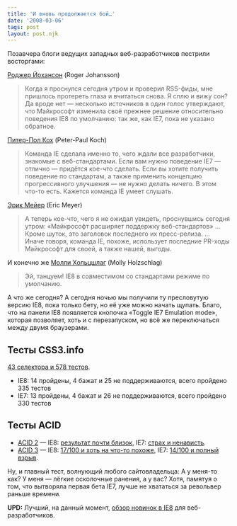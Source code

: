 ```yaml
---
title: 'И вновь продолжается бой…'
date: '2008-03-06'
tags: post
layout: post.njk
---
```


Позавчера блоги ведущих западных веб-разработчиков пестрили восторгами:

[Роджер Йохансон](http://www.456bereastreet.com/archive/200803/surprise_of_the_year_ie8_will_use_standards_mode_by_default/) (Roger Johansson)

> Когда я проснулся сегодня утром и проверил RSS-фиды, мне пришлось протереть глаза и вчитаться снова. Я сплю и вижу сон? Да вроде нет — несколько источников в один голос утверждают, что Майкрософт изменила своё прежнее решение относительно поведения IE8 по умолчанию: так же, как IE7, пока не указано обратное.

[Питер-Пол Кох](http://quirksmode.org/blog/archives/2008/03/ie_team_changes.html) (Peter-Paul Koch)

> Команда IE сделала именно то, чего ждали все разработчики, знакомые с веб-стандартами. Если вам нужно поведение IE7 — отлично — придётся кое-что сделать. Если вы хотите получить поведение по стандартам, а также применить концепцию прогрессивного улучшения — не нужно делать ничего. В этом что-то есть. Кажется команда IE умеет слушать.

[Эрик Мейер](http://meyerweb.com/eric/thoughts/2008/03/03/meta-change/) (Eric Meyer)

> А теперь кое-что, чего я не ожидал увидеть, проснувшись сегодня утром: «Майкрософт расширяет поддержку веб-стандартов» … Кроме шуток, это заголовок последнего их пресс-релиза. … Иначе говоря, команда IE, похоже, использует последние PR-ходы Майкрософт для своей, а также нашей, выгоды.

И конечно же [Молли Хольцшлаг](http://molly.com/2008/03/03/ie8-standards-mode-to-be-default/) (Molly Holzschlag)

> Эй, танцуем! IE8 в совместимом со стандартами режиме по умолчанию.

А что же сегодня? А сегодня ночью мы получили ту пресловутую версию IE8, пока только бету, но её уже можно начать щупать. Благо, что на панели IE8 появляется кнопочка «Toggle IE7 Emulation mode», которая позволяет, хоть и с перезапуском, но всё же переключаться между двумя браузерами.

## Тесты CSS3.info

[43 селектора и 578 тестов](http://www.css3.info/selectors-test/).

- IE8: 14 пройдены, 4 бажат и 25 не поддерживаются, всего пройдено 335 тестов
- IE7: 13 пройдены, 4 бажат и 26 не поддерживаются, всего пройдено 330 тестов

## Тесты ACID

- [ACID 2](http://acid2.acidtests.org/) — IE8: [результат почти близок](images/battle-again/acid2.ie8.png), IE7: [страх и ненависть](images/battle-again/acid2.ie7.png).
- [ACID 3](http://acid3.acidtests.org/) — IE8: [17/100 и хоть на что-то похоже](images/acid3.ie8.png), IE7: [14/100 и полный взрыв](images/acid3.ie7.png).

Ну, и главный тест, волнующий любого сайтовладельца: А у меня-то как? У меня — лёгкие осколочные ранения, а у вас? Хотя, памятуя о том, что вытворяла первая бета IE7, лучше не хвататься за револьвер раньше времени.

**UPD:** Лучший, на данный момент, [обзор новинок в IE8](http://www.howtocreate.co.uk/ie8.html) для веб-разработчиков.
